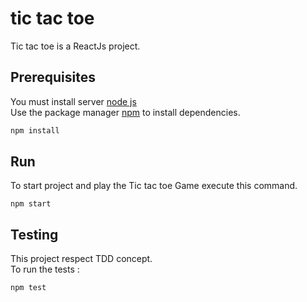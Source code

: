 # tic tac toe

Tic tac toe is a ReactJs project.

## Prerequisites

You must install server [node js](https://nodejs.org/en/download/)  
Use the package manager [npm](https://docs.npmjs.com/getting-started) to install dependencies.

```bash
npm install
```

## Run

To start project and play the Tic tac toe Game execute this command.

```react js 
npm start
```
## Testing 

This project respect TDD concept.   
To run the tests :

```react js 
npm test
```
